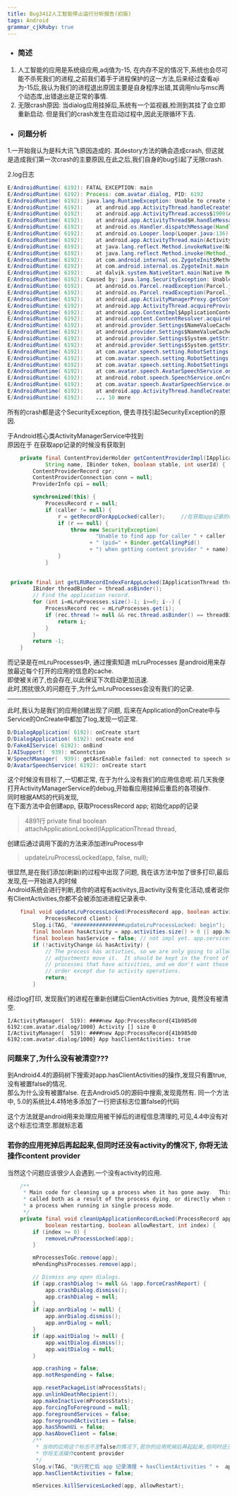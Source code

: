 ```yaml
---
title: Bug3412人工智能停止运行分析报告(初版)
tags: Android
grammar_cjkRuby: true
---
```

- ### 简述
1. 人工智能的应用是系统级应用,adj值为-15, 在内存不足的情况下,系统也会尽可能不杀死我们的进程,之前我们着手于进程保护的这一方法,后来经过查看aji为-15后,我认为我们的进程退出原因主要是自身程序出错,其调用nlu与msc两个动态库,出错退出是正常的事情.
2. 无限crash原因: 当dialog应用挂掉后,系统有一个监视器,检测到其挂了会立即重新启动. 但是我们的crash发生在启动过程中,因此无限循环下去.

- ### 问题分析

1.一开始我认为是科大讯飞原因造成的. 其destory方法的确会造成crash, 但这就是造成我们第一次crash的主要原因,在此之后,我们自身的bug引起了无限crash.

2.log日志

``` java
E/AndroidRuntime( 6192): FATAL EXCEPTION: main
E/AndroidRuntime( 6192): Process: com.avatar.dialog, PID: 6192
E/AndroidRuntime( 6192): java.lang.RuntimeException: Unable to create service com.avatar.speech.AvatarSpeechService: java.lang.SecurityException: Unable to find app for caller android.app.ApplicationThreadProxy@41992d50 (pid=6192) when getting content provider settings
E/AndroidRuntime( 6192): 	at android.app.ActivityThread.handleCreateService(ActivityThread.java:2633)
E/AndroidRuntime( 6192): 	at android.app.ActivityThread.access$1900(ActivityThread.java:138)
E/AndroidRuntime( 6192): 	at android.app.ActivityThread$H.handleMessage(ActivityThread.java:1338)
E/AndroidRuntime( 6192): 	at android.os.Handler.dispatchMessage(Handler.java:102)
E/AndroidRuntime( 6192): 	at android.os.Looper.loop(Looper.java:136)
E/AndroidRuntime( 6192): 	at android.app.ActivityThread.main(ActivityThread.java:5101)
E/AndroidRuntime( 6192): 	at java.lang.reflect.Method.invokeNative(Native Method)
E/AndroidRuntime( 6192): 	at java.lang.reflect.Method.invoke(Method.java:515)
E/AndroidRuntime( 6192): 	at com.android.internal.os.ZygoteInit$MethodAndArgsCaller.run(ZygoteInit.java:811)
E/AndroidRuntime( 6192): 	at com.android.internal.os.ZygoteInit.main(ZygoteInit.java:627)
E/AndroidRuntime( 6192): 	at dalvik.system.NativeStart.main(Native Method)
E/AndroidRuntime( 6192): Caused by: java.lang.SecurityException: Unable to find app for caller android.app.ApplicationThreadProxy@41992d50 (pid=6192) when getting content provider settings
E/AndroidRuntime( 6192): 	at android.os.Parcel.readException(Parcel.java:1465)
E/AndroidRuntime( 6192): 	at android.os.Parcel.readException(Parcel.java:1419)
E/AndroidRuntime( 6192): 	at android.app.ActivityManagerProxy.getContentProvider(ActivityManagerNative.java:2848)
E/AndroidRuntime( 6192): 	at android.app.ActivityThread.acquireProvider(ActivityThread.java:4499)
E/AndroidRuntime( 6192): 	at android.app.ContextImpl$ApplicationContentResolver.acquireProvider(ContextImpl.java:2210)
E/AndroidRuntime( 6192): 	at android.content.ContentResolver.acquireProvider(ContentResolver.java:1409)
E/AndroidRuntime( 6192): 	at android.provider.Settings$NameValueCache.lazyGetProvider(Settings.java:890)
E/AndroidRuntime( 6192): 	at android.provider.Settings$NameValueCache.getStringForUser(Settings.java:937)
E/AndroidRuntime( 6192): 	at android.provider.Settings$System.getStringForUser(Settings.java:1142)
E/AndroidRuntime( 6192): 	at android.provider.Settings$System.getString(Settings.java:1126)
E/AndroidRuntime( 6192): 	at com.avatar.speech.setting.RobotSettings.readRobotNickName(RobotSettings.java:236)
E/AndroidRuntime( 6192): 	at com.avatar.speech.setting.RobotSettings.init(RobotSettings.java:106)
E/AndroidRuntime( 6192): 	at com.avatar.speech.setting.RobotSettings.<init>(RobotSettings.java:45)
E/AndroidRuntime( 6192): 	at com.avatar.speech.AvatarSpeechService.onCreateSpeech(AvatarSpeechService.java:109)
E/AndroidRuntime( 6192): 	at android.robot.speech.SpeechService.onCreate(SpeechService.java:864)
E/AndroidRuntime( 6192): 	at com.avatar.speech.AvatarSpeechService.onCreate(AvatarSpeechService.java:53)
E/AndroidRuntime( 6192): 	at android.app.ActivityThread.handleCreateService(ActivityThread.java:2623)
E/AndroidRuntime( 6192): 	... 10 more
```

所有的crash都是这个SecurityException, 便去寻找引起SecurityException的原因.

于Android核心类ActivityManagerService中找到<br>
原因在于 在获取app记录的时候没有获取到<br>

``` java
    private final ContentProviderHolder getContentProviderImpl(IApplicationThread caller,
            String name, IBinder token, boolean stable, int userId) {
        ContentProviderRecord cpr;
        ContentProviderConnection conn = null;
        ProviderInfo cpi = null;

        synchronized(this) {
            ProcessRecord r = null;
            if (caller != null) {
                r = getRecordForAppLocked(caller);     //在获取app记录的时候没有获取到
                if (r == null) {
                    throw new SecurityException(
                            "Unable to find app for caller " + caller
                          + " (pid=" + Binder.getCallingPid()
                          + ") when getting content provider " + name);
                }
            }
			
			
 private final int getLRURecordIndexForAppLocked(IApplicationThread thread) {
        IBinder threadBinder = thread.asBinder();
        // Find the application record.
        for (int i=mLruProcesses.size()-1; i>=0; i--) {
            ProcessRecord rec = mLruProcesses.get(i);
            if (rec.thread != null && rec.thread.asBinder() == threadBinder) {
                return i;
            }
        }
        return -1;
    }
```

而记录是在mLruProcesses中, 通过搜索知道 mLruProcesses 是android用来存放最近每个打开的应用的信息的cache.<br>
即使被关闭了,也会存在,以此保证下次启动更加迅速.<br>
此时,困扰很久的问题在于,为什么mLruProcesses会没有我们的记录. <br>

------------------

此时,我认为是我们的应用创建出现了问题, 后来在Application的onCreate中与Service的OnCreate中都加了log,发现一切正常.


``` java
D/DialogApplication( 6192): onCreate start
D/DialogApplication( 6192): onCreate end
D/FakeAIService( 6192): onBind
I/AISupport(  939): mConntction
W/SpeechManager(  939): getAsrEnable failed: not connected to speech service
D/AvatarSpeechService( 6192): onCreate start
```

这个时候没有目标了,一切都正常, 在于为什么没有我们的应用信息呢.前几天我便打开ActivityManagerService的debug,开始看应用挂掉后重启的各项操作.<br>
同时根据AMS的代码发现,<br>
在下面方法中会创建app, 获取ProcessRecord app; 初始化app的记录<br>

> 4891行   private final boolean attachApplicationLocked(IApplicationThread thread,

创建后通过调用下面的方法来添加进lruProcess中

> updateLruProcessLocked(app, false, null); 

很显然,是在我们添加(刷新)的过程中出现了问题, 我在该方法中加了很多打印,最后发现,在一开始进入的时候<br>
Android系统会进行判断,若你的进程有activitys,且activity没有变化活动,或者说你有ClientActivities,你都不会被添加进进程记录表中.


```  java
    final void updateLruProcessLocked(ProcessRecord app, boolean activityChange,
            ProcessRecord client) {
        Slog.i(TAG, "################updateLruProcessLocked: begin");
        final boolean hasActivity = app.activities.size() > 0 || app.hasClientActivities;
        final boolean hasService = false; // not impl yet. app.services.size() > 0;
        if (!activityChange && hasActivity) {
            // The process has activties, so we are only going to allow activity-based
            // adjustments move it.  It should be kept in the front of the list with other
            // processes that have activities, and we don't want those to change their
            // order except due to activity operations.
            return;
        }

```

经过log打印, 发现我们的进程在重新创建后ClientActivities 为true, 竟然没有被清空.

``` stylus
I/ActivityManager(  519): ####new App:ProcessRecord{41b985d0 6192:com.avatar.dialog/1000} Activity [] size 0
I/ActivityManager(  519): ####new App:ProcessRecord{41b985d0 6192:com.avatar.dialog/1000} App hasClientActivities: true
```

### 问题来了,为什么没有被清空???

到Android4.4的源码树下搜索对app.hasClientActivities的操作,发现只有置true, 没有被置false的情况.<br>
那么为什么没有被置false. 在去Android5.0的源码中搜索,发现竟然有. 同一个方法中, 5.0的系统比4.4特地多添加了一行把该标志位置false的代码

这个方法就是android用来处理应用被干掉后的进程信息清理的,可见,4.4中没有对这个标志位清空.那就标志着<br>
### 若你的应用死掉后再起起来,但同时还没有activity的情况下, 你将无法操作content provider

当然这个问题应该很少人会遇到.一个没有activity的应用.


``` java
    /**
     * Main code for cleaning up a process when it has gone away.  This is
     * called both as a result of the process dying, or directly when stopping
     * a process when running in single process mode.
     */
    private final void cleanUpApplicationRecordLocked(ProcessRecord app,
            boolean restarting, boolean allowRestart, int index) {
        if (index >= 0) {
            removeLruProcessLocked(app);
        }

        mProcessesToGc.remove(app);
        mPendingPssProcesses.remove(app);

        // Dismiss any open dialogs.
        if (app.crashDialog != null && !app.forceCrashReport) {
            app.crashDialog.dismiss();
            app.crashDialog = null;
        }
        if (app.anrDialog != null) {
            app.anrDialog.dismiss();
            app.anrDialog = null;
        }
        if (app.waitDialog != null) {
            app.waitDialog.dismiss();
            app.waitDialog = null;
        }

        app.crashing = false;
        app.notResponding = false;

        app.resetPackageList(mProcessStats);
        app.unlinkDeathRecipient();
        app.makeInactive(mProcessStats);
        app.forcingToForeground = null;
        app.foregroundServices = false;
        app.foregroundActivities = false;
        app.hasShownUi = false;
        app.hasAboveClient = false;
        /**
         * 当你的应用这个标志不至false的情况下,若你的应用死掉后再起起来,但同时还没有activity的情况下,
         * 你将无法操作content provider
         */
        Slog.v(TAG, "执行死亡后 app 记录清理 + hasClientActivities " +  app.hasClientActivities);
        app.hasClientActivities = false;

        mServices.killServicesLocked(app, allowRestart);

```


